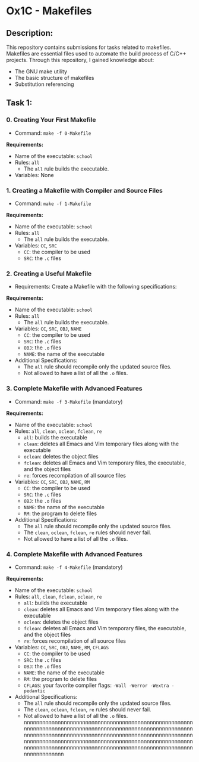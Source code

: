 # Ox1C - Makefiles

## Description:
This repository contains submissions for tasks related to makefiles. Makefiles are essential files used to automate the build process of C/C++ projects. Through this repository, I gained knowledge about:

- The GNU make utility
- The basic structure of makefiles
- Substitution referencing

## Task 1:

### 0. Creating Your First Makefile
- Command: `make -f 0-Makefile`
  
**Requirements:**
- Name of the executable: `school`
- Rules: `all`
  - The `all` rule builds the executable.
- Variables: None

### 1. Creating a Makefile with Compiler and Source Files
- Command: `make -f 1-Makefile`

**Requirements:**
- Name of the executable: `school`
- Rules: `all`
  - The `all` rule builds the executable.
- Variables: `CC`, `SRC`
  - `CC`: the compiler to be used
  - `SRC`: the `.c` files

### 2. Creating a Useful Makefile
- Requirements: Create a Makefile with the following specifications:

**Requirements:**
- Name of the executable: `school`
- Rules: `all`
  - The `all` rule builds the executable.
- Variables: `CC`, `SRC`, `OBJ`, `NAME`
  - `CC`: the compiler to be used
  - `SRC`: the `.c` files
  - `OBJ`: the `.o` files
  - `NAME`: the name of the executable
- Additional Specifications:
  - The `all` rule should recompile only the updated source files.
  - Not allowed to have a list of all the `.o` files.

### 3. Complete Makefile with Advanced Features
- Command: `make -f 3-Makefile` (mandatory)

**Requirements:**
- Name of the executable: `school`
- Rules: `all`, `clean`, `oclean`, `fclean`, `re`
  - `all`: builds the executable
  - `clean`: deletes all Emacs and Vim temporary files along with the executable
  - `oclean`: deletes the object files
  - `fclean`: deletes all Emacs and Vim temporary files, the executable, and the object files
  - `re`: forces recompilation of all source files
- Variables: `CC`, `SRC`, `OBJ`, `NAME`, `RM`
  - `CC`: the compiler to be used
  - `SRC`: the `.c` files
  - `OBJ`: the `.o` files
  - `NAME`: the name of the executable
  - `RM`: the program to delete files
- Additional Specifications:
  - The `all` rule should recompile only the updated source files.
  - The `clean`, `oclean`, `fclean`, `re` rules should never fail.
  - Not allowed to have a list of all the `.o` files.

### 4. Complete Makefile with Advanced Features
- Command: `make -f 4-Makefile` (mandatory)

**Requirements:**
- Name of the executable: `school`
- Rules: `all`, `clean`, `fclean`, `oclean`, `re`
  - `all`: builds the executable
  - `clean`: deletes all Emacs and Vim temporary files along with the executable
  - `oclean`: deletes the object files
  - `fclean`: deletes all Emacs and Vim temporary files, the executable, and the object files
  - `re`: forces recompilation of all source files
- Variables: `CC`, `SRC`, `OBJ`, `NAME`, `RM`, `CFLAGS`
  - `CC`: the compiler to be used
  - `SRC`: the `.c` files
  - `OBJ`: the `.o` files
  - `NAME`: the name of the executable
  - `RM`: the program to delete files
  - `CFLAGS`: your favorite compiler flags: `-Wall -Werror -Wextra -pedantic`
- Additional Specifications:
  - The `all` rule should recompile only the updated source files.
  - The `clean`, `oclean`, `fclean`, `re` rules should never fail.
  - Not allowed to have a list of all the `.o` files.
nnnnnnnnnnnnnnnnnnnnnnnnnnnnnnnnnnnnnnnnnnnnnnnnnnnnnnnnnnnnnnnnnnnnnnnnnnnnnnnnnnnnnnnnnnnnnnnnnnnnnnnnnnnnnnnnnnnnnnnnnnnnnnnnnnnnnnnnnnnnnnnnnnnnnnnnnnnnnnnnnnnnnnnnnnnnnnnnnnnnnnnnnnnnnnnnnnnnnnnnnnnnnnnnnnnnnnnnnnnnnnnnnnnnnnnnnnnnnnnnnnnnnnnnnnnnnnnnnnnnnnnnnnnnnnnnnnnnnnnnnnnnnnnn
